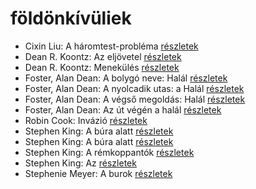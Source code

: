 # földönkívüliek

- Cixin Liu: A háromtest-probléma [részletek](_details/Cixin%20Liu.md#id_1451)
- Dean R. Koontz: Az eljövetel [részletek](_details/Dean%20R.%20Koontz.md#id_1091)
- Dean R. Koontz: Menekülés [részletek](_details/Dean%20R.%20Koontz.md#id_1080)
- Foster, Alan Dean: A bolygó neve: Halál [részletek](_details/Foster%2C%20Alan%20Dean.md#id_650)
- Foster, Alan Dean: A nyolcadik utas: a Halál [részletek](_details/Foster%2C%20Alan%20Dean.md#id_649)
- Foster, Alan Dean: A végső megoldás: Halál [részletek](_details/Foster%2C%20Alan%20Dean.md#id_651)
- Foster, Alan Dean: Az út végén a halál [részletek](_details/Foster%2C%20Alan%20Dean.md#id_652)
- Robin Cook: Invázió [részletek](_details/Robin%20Cook.md#id_92)
- Stephen King: A búra alatt [részletek](_details/Stephen%20King.md#id_556)
- Stephen King: A búra alatt [részletek](_details/Stephen%20King.md#id_557)
- Stephen King: A rémkoppantók [részletek](_details/Stephen%20King.md#id_535)
- Stephen King: Az [részletek](_details/Stephen%20King.md#id_555)
- Stephenie Meyer: A burok [részletek](_details/Stephenie%20Meyer.md#id_163)